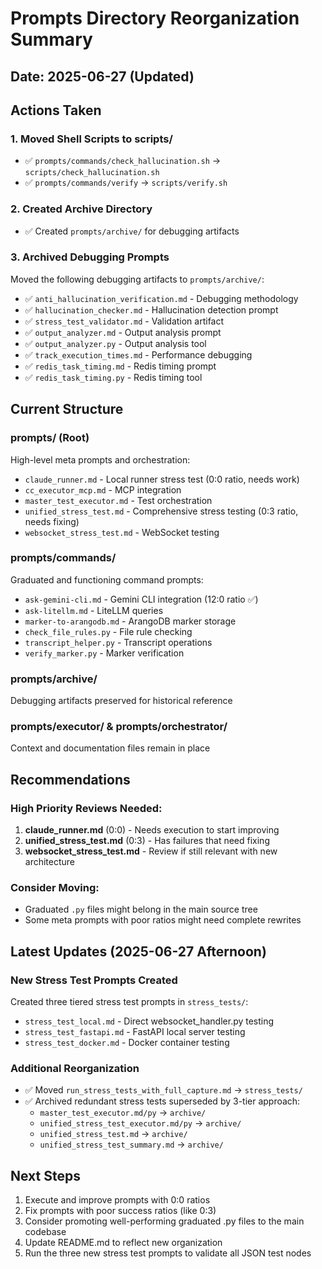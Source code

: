 # Prompts Directory Reorganization Summary

## Date: 2025-06-27 (Updated)

## Actions Taken

### 1. Moved Shell Scripts to scripts/
- ✅ `prompts/commands/check_hallucination.sh` → `scripts/check_hallucination.sh`
- ✅ `prompts/commands/verify` → `scripts/verify.sh`

### 2. Created Archive Directory
- ✅ Created `prompts/archive/` for debugging artifacts

### 3. Archived Debugging Prompts
Moved the following debugging artifacts to `prompts/archive/`:
- ✅ `anti_hallucination_verification.md` - Debugging methodology
- ✅ `hallucination_checker.md` - Hallucination detection prompt
- ✅ `stress_test_validator.md` - Validation artifact
- ✅ `output_analyzer.md` - Output analysis prompt
- ✅ `output_analyzer.py` - Output analysis tool
- ✅ `track_execution_times.md` - Performance debugging
- ✅ `redis_task_timing.md` - Redis timing prompt
- ✅ `redis_task_timing.py` - Redis timing tool

## Current Structure

### prompts/ (Root)
High-level meta prompts and orchestration:
- `claude_runner.md` - Local runner stress test (0:0 ratio, needs work)
- `cc_executor_mcp.md` - MCP integration
- `master_test_executor.md` - Test orchestration
- `unified_stress_test.md` - Comprehensive stress testing (0:3 ratio, needs fixing)
- `websocket_stress_test.md` - WebSocket testing

### prompts/commands/
Graduated and functioning command prompts:
- `ask-gemini-cli.md` - Gemini CLI integration (12:0 ratio ✅)
- `ask-litellm.md` - LiteLLM queries
- `marker-to-arangodb.md` - ArangoDB marker storage
- `check_file_rules.py` - File rule checking
- `transcript_helper.py` - Transcript operations
- `verify_marker.py` - Marker verification

### prompts/archive/
Debugging artifacts preserved for historical reference

### prompts/executor/ & prompts/orchestrator/
Context and documentation files remain in place

## Recommendations

### High Priority Reviews Needed:
1. **claude_runner.md** (0:0) - Needs execution to start improving
2. **unified_stress_test.md** (0:3) - Has failures that need fixing
3. **websocket_stress_test.md** - Review if still relevant with new architecture

### Consider Moving:
- Graduated `.py` files might belong in the main source tree
- Some meta prompts with poor ratios might need complete rewrites

## Latest Updates (2025-06-27 Afternoon)

### New Stress Test Prompts Created
Created three tiered stress test prompts in `stress_tests/`:
- `stress_test_local.md` - Direct websocket_handler.py testing
- `stress_test_fastapi.md` - FastAPI local server testing  
- `stress_test_docker.md` - Docker container testing

### Additional Reorganization
- ✅ Moved `run_stress_tests_with_full_capture.md` → `stress_tests/`
- ✅ Archived redundant stress tests superseded by 3-tier approach:
  - `master_test_executor.md/py` → `archive/`
  - `unified_stress_test_executor.md/py` → `archive/`
  - `unified_stress_test.md` → `archive/`
  - `unified_stress_test_summary.md` → `archive/`

## Next Steps
1. Execute and improve prompts with 0:0 ratios
2. Fix prompts with poor success ratios (like 0:3)
3. Consider promoting well-performing graduated .py files to the main codebase
4. Update README.md to reflect new organization
5. Run the three new stress test prompts to validate all JSON test nodes